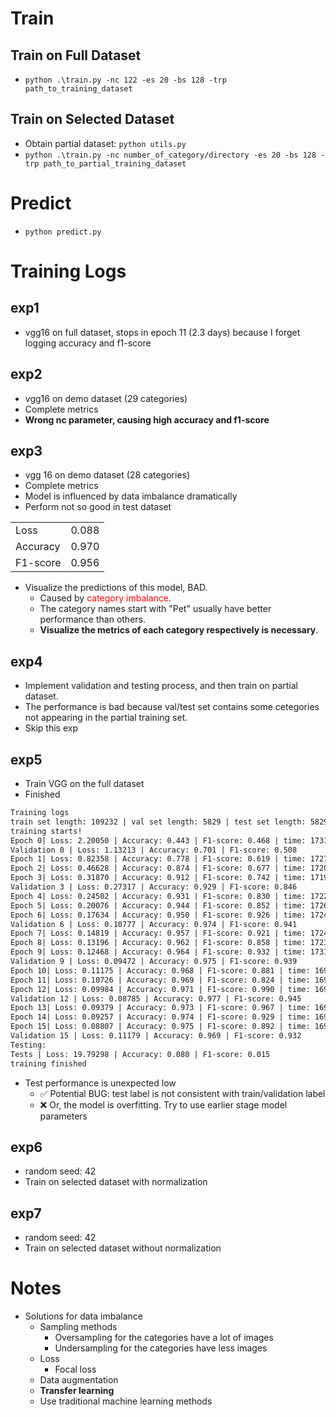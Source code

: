 # Train
## Train on Full Dataset
- `python .\train.py -nc 122 -es 20 -bs 128 -trp path_to_training_dataset`
## Train on Selected Dataset
- Obtain partial dataset: `python utils.py`
- `python .\train.py -nc number_of_category/directory -es 20 -bs 128 -trp path_to_partial_training_dataset`

# Predict
- `python predict.py`

# Training Logs
## exp1
- vgg16 on full dataset, stops in epoch 11 (2.3 days) because I forget logging accuracy and f1-score
## exp2
- vgg16 on demo dataset (29 categories)
- Complete metrics
- **Wrong nc parameter, causing high accuracy and f1-score**
## exp3
- vgg 16 on demo dataset (28 categories)
- Complete metrics
- Model is influenced by data imbalance dramatically
- Perform not so good in test dataset

| | |
| --- | --- |
| Loss | 0.088 |
| Accuracy | 0.970 |
| F1-score | 0.956 |
- Visualize the predictions of this model, BAD.
  - Caused by <font color=red>category imbalance</font>.
  - The category names start with "Pet" usually have better performance than others.
  - **Visualize the metrics of each category respectively is necessary**.

## exp4
- Implement validation and testing process, and then train on partial dataset.
- The performance is bad because val/test set contains some cetegories not appearing in the partial training set.
- Skip this exp

## exp5
- Train VGG on the full dataset
- Finished
```txt
Training logs
train set length: 109232 | val set length: 5829 | test set length: 5829
training starts!
Epoch 0| Loss: 2.20050 | Accuracy: 0.443 | F1-score: 0.468 | time: 17313.537s
Validation 0 | Loss: 1.13213 | Accuracy: 0.701 | F1-score: 0.508
Epoch 1| Loss: 0.82358 | Accuracy: 0.778 | F1-score: 0.619 | time: 17279.301s
Epoch 2| Loss: 0.46628 | Accuracy: 0.874 | F1-score: 0.677 | time: 17201.227s
Epoch 3| Loss: 0.31870 | Accuracy: 0.912 | F1-score: 0.742 | time: 17193.508s
Validation 3 | Loss: 0.27317 | Accuracy: 0.929 | F1-score: 0.846
Epoch 4| Loss: 0.24502 | Accuracy: 0.931 | F1-score: 0.830 | time: 17222.053s
Epoch 5| Loss: 0.20076 | Accuracy: 0.944 | F1-score: 0.852 | time: 17263.944s
Epoch 6| Loss: 0.17634 | Accuracy: 0.950 | F1-score: 0.926 | time: 17243.440s
Validation 6 | Loss: 0.10777 | Accuracy: 0.974 | F1-score: 0.941
Epoch 7| Loss: 0.14819 | Accuracy: 0.957 | F1-score: 0.921 | time: 17240.434s
Epoch 8| Loss: 0.13196 | Accuracy: 0.962 | F1-score: 0.858 | time: 17233.743s
Epoch 9| Loss: 0.12468 | Accuracy: 0.964 | F1-score: 0.932 | time: 17311.721s
Validation 9 | Loss: 0.09472 | Accuracy: 0.975 | F1-score: 0.939
Epoch 10| Loss: 0.11175 | Accuracy: 0.968 | F1-score: 0.881 | time: 16979.952s
Epoch 11| Loss: 0.10726 | Accuracy: 0.969 | F1-score: 0.824 | time: 16978.050s
Epoch 12| Loss: 0.09984 | Accuracy: 0.971 | F1-score: 0.990 | time: 16977.623s
Validation 12 | Loss: 0.08785 | Accuracy: 0.977 | F1-score: 0.945
Epoch 13| Loss: 0.09379 | Accuracy: 0.973 | F1-score: 0.967 | time: 16979.206s
Epoch 14| Loss: 0.09257 | Accuracy: 0.974 | F1-score: 0.929 | time: 16971.225s
Epoch 15| Loss: 0.08807 | Accuracy: 0.975 | F1-score: 0.892 | time: 16979.608s
Validation 15 | Loss: 0.11179 | Accuracy: 0.969 | F1-score: 0.932
Testing:
Tests | Loss: 19.79298 | Accuracy: 0.080 | F1-score: 0.015
training finished
```
- Test performance is unexpected low
  - ✅ Potential BUG: test label is not consistent with train/validation label
  - ❌ Or, the model is overfitting. Try to use earlier stage model parameters
## exp6
- random seed: 42
- Train on selected dataset with normalization
## exp7
- random seed: 42
- Train on selected dataset without normalization


# Notes
- Solutions for data imbalance
  - Sampling methods
    - Oversampling for the categories have a lot of images 
    - Undersampling for the categories have less images
  - Loss
    - Focal loss
  - Data augmentation
  - **Transfer learning**
  - Use traditional machine learning methods